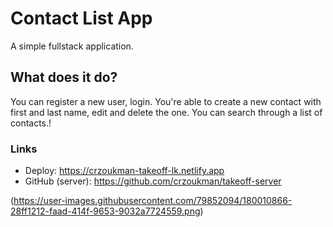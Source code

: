 # Contact List App

A simple fullstack application. 

## What does it do?

You can register a new user, login. You're able to create a new contact with first and last name, edit and delete the one. You can search through a list of contacts.!

### Links

- Deploy: https://crzoukman-takeoff-lk.netlify.app
- GitHub (server): https://github.com/crzoukman/takeoff-server

(https://user-images.githubusercontent.com/79852094/180010866-28ff1212-faad-414f-9653-9032a7724559.png)
